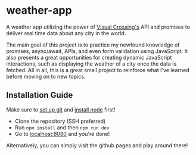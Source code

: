 # weather-app
A weather app utilizing the power of [Visual Crossing's](https://www.visualcrossing.com/weather-api/) API and promises to deliver real time data about any city in the world.

The main goal of this project is to practice my newfound knowledge of promises, async/await, APIs, and even form validation using JavaScript. It also presents a great opportunities for creating dynamic JavaScript interactions, such as displaying the weather of a city once the data is fetched. All in all, this is a great small project to reinforce what I've learned before moving on to new topics.

## Installation Guide
Make sure to [set up git](https://www.theodinproject.com/lessons/foundations-setting-up-git) and [install node](https://www.theodinproject.com/lessons/foundations-installing-node-js) first!
* Clone the repository (SSH preferred)
* Run `npm install` and then `npm run dev`
* Go to [localhost:8080](http://localhost:8080/) and you're done!

Alternatively, you can simply visit the github pages and play around there!
